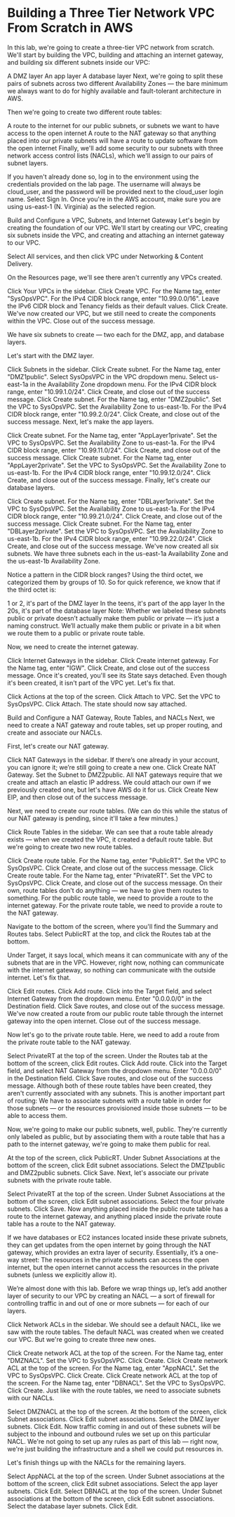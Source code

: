 # Building a Three Tier Network VPC From Scratch in AWS

In this lab, we're going to create a three-tier VPC network from scratch. We'll start by building the VPC, building and attaching an internet gateway, and building six different subnets inside our VPC:

A DMZ layer
An app layer
A database layer
Next, we're going to split these pairs of subnets across two different Availability Zones — the bare minimum we always want to do for highly available and fault-tolerant architecture in AWS.

Then we're going to create two different route tables:

A route to the internet for our public subnets, or subnets we want to have access to the open internet
A route to the NAT gateway so that anything placed into our private subnets will have a route to update software from the open internet
Finally, we'll add some security to our subnets with three network access control lists (NACLs), which we'll assign to our pairs of subnet layers.

If you haven't already done so, log in to the environment using the credentials provided on the lab page. The username will always be cloud_user, and the password will be provided next to the cloud_user login name. Select Sign In. Once you're in the AWS account, make sure you are using us-east-1 (N. Virginia) as the selected region.

Build and Configure a VPC, Subnets, and Internet Gateway
Let's begin by creating the foundation of our VPC. We'll start by creating our VPC, creating six subnets inside the VPC, and creating and attaching an internet gateway to our VPC.

Select All services, and then click VPC under Networking & Content Delivery.

On the Resources page, we'll see there aren't currently any VPCs created.

Click Your VPCs in the sidebar.
Click Create VPC.
For the Name tag, enter "SysOpsVPC".
For the IPv4 CIDR block range, enter "10.99.0.0/16".
Leave the IPv6 CIDR block and Tenancy fields as their default values.
Click Create.
We've now created our VPC, but we still need to create the components within the VPC. Close out of the success message.

We have six subnets to create — two each for the DMZ, app, and database layers.

Let's start with the DMZ layer.

Click Subnets in the sidebar.
Click Create subnet.
For the Name tag, enter "DMZ1public".
Select SysOpsVPC in the VPC dropdown menu.
Select us-east-1a in the Availability Zone dropdown menu.
For the IPv4 CIDR block range, enter "10.99.1.0/24".
Click Create, and close out of the success message.
Click Create subnet.
For the Name tag, enter "DMZ2public".
Set the VPC to SysOpsVPC.
Set the Availability Zone to us-east-1b.
For the IPv4 CIDR block range, enter "10.99.2.0/24".
Click Create, and close out of the success message.
Next, let's make the app layers.

Click Create subnet.
For the Name tag, enter "AppLayer1private".
Set the VPC to SysOpsVPC.
Set the Availability Zone to us-east-1a.
For the IPv4 CIDR block range, enter "10.99.11.0/24".
Click Create, and close out of the success message.
Click Create subnet.
For the Name tag, enter "AppLayer2private".
Set the VPC to SysOpsVPC.
Set the Availability Zone to us-east-1b.
For the IPv4 CIDR block range, enter "10.99.12.0/24".
Click Create, and close out of the success message.
Finally, let's create our database layers.

Click Create subnet.
For the Name tag, enter "DBLayer1private".
Set the VPC to SysOpsVPC.
Set the Availability Zone to us-east-1a.
For the IPv4 CIDR block range, enter "10.99.21.0/24".
Click Create, and close out of the success message.
Click Create subnet.
For the Name tag, enter "DBLayer2private".
Set the VPC to SysOpsVPC.
Set the Availability Zone to us-east-1b.
For the IPv4 CIDR block range, enter "10.99.22.0/24".
Click Create, and close out of the success message.
We've now created all six subnets. We have three subnets each in the us-east-1a Availability Zone and the us-east-1b Availability Zone.

Notice a pattern in the CIDR block ranges? Using the third octet, we categorized them by groups of 10. So for quick reference, we know that if the third octet is:

1 or 2, it's part of the DMZ layer
In the teens, it's part of the app layer
In the 20s, it's part of the database layer
Note: Whether we labeled these subnets public or private doesn’t actually make them public or private — it’s just a naming construct. We’ll actually make them public or private in a bit when we route them to a public or private route table.

Now, we need to create the internet gateway.

Click Internet Gateways in the sidebar.
Click Create internet gateway.
For the Name tag, enter "IGW".
Click Create, and close out of the success message.
Once it's created, you'll see its State says detached. Even though it's been created, it isn't part of the VPC yet. Let's fix that.

Click Actions at the top of the screen.
Click Attach to VPC.
Set the VPC to SysOpsVPC.
Click Attach.
The state should now say attached.

Build and Configure a NAT Gateway, Route Tables, and NACLs
Next, we need to create a NAT gateway and route tables, set up proper routing, and create and associate our NACLs.

First, let's create our NAT gateway.

Click NAT Gateways in the sidebar.
If there’s one already in your account, you can ignore it; we’re still going to create a new one.
Click Create NAT Gateway.
Set the Subnet to DMZ2public.
All NAT gateways require that we create and attach an elastic IP address. We could attach our own if we previously created one, but let's have AWS do it for us. Click Create New EIP, and then close out of the success message.

Next, we need to create our route tables. (We can do this while the status of our NAT gateway is pending, since it'll take a few minutes.)

Click Route Tables in the sidebar. We can see that a route table already exists — when we created the VPC, it created a default route table. But we're going to create two new route tables.

Click Create route table.
For the Name tag, enter "PublicRT".
Set the VPC to SysOpsVPC.
Click Create, and close out of the success message.
Click Create route table.
For the Name tag, enter "PrivateRT".
Set the VPC to SysOpsVPC.
Click Create, and close out of the success message.
On their own, route tables don't do anything — we have to give them routes to something. For the public route table, we need to provide a route to the internet gateway. For the private route table, we need to provide a route to the NAT gateway.

Navigate to the bottom of the screen, where you'll find the Summary and Routes tabs. Select PublicRT at the top, and click the Routes tab at the bottom.

Under Target, it says local, which means it can communicate with any of the subnets that are in the VPC. However, right now, nothing can communicate with the internet gateway, so nothing can communicate with the outside internet. Let's fix that.

Click Edit routes.
Click Add route.
Click into the Target field, and select Internet Gateway from the dropdown menu.
Enter "0.0.0.0/0" in the Destination field.
Click Save routes, and close out of the success message.
We've now created a route from our public route table through the internet gateway into the open internet. Close out of the success message.

Now let's go to the private route table. Here, we need to add a route from the private route table to the NAT gateway.

Select PrivateRT at the top of the screen.
Under the Routes tab at the bottom of the screen, click Edit routes.
Click Add route.
Click into the Target field, and select NAT Gateway from the dropdown menu.
Enter "0.0.0.0/0" in the Destination field.
Click Save routes, and close out of the success message.
Although both of these route tables have been created, they aren't currently associated with any subnets. This is another important part of routing: We have to associate subnets with a route table in order for those subnets — or the resources provisioned inside those subnets — to be able to access them.

Now, we're going to make our public subnets, well, public. They're currently only labeled as public, but by associating them with a route table that has a path to the internet gateway, we're going to make them public for real.

At the top of the screen, click PublicRT.
Under Subnet Associations at the bottom of the screen, click Edit subnet associations.
Select the DMZ1public and DMZ2public subnets.
Click Save.
Next, let's associate our private subnets with the private route table.

Select PrivateRT at the top of the screen.
Under Subnet Associations at the bottom of the screen, click Edit subnet associations.
Select the four private subnets.
Click Save.
Now anything placed inside the public route table has a route to the internet gateway, and anything placed inside the private route table has a route to the NAT gateway.

If we have databases or EC2 instances located inside these private subnets, they can get updates from the open internet by going through the NAT gateway, which provides an extra layer of security. Essentially, it’s a one-way street: The resources in the private subnets can access the open internet, but the open internet cannot access the resources in the private subnets (unless we explicitly allow it).

We’re almost done with this lab. Before we wrap things up, let’s add another layer of security to our VPC by creating an NACL — a sort of firewall for controlling traffic in and out of one or more subnets — for each of our layers.

Click Network ACLs in the sidebar. We should see a default NACL, like we saw with the route tables. The default NACL was created when we created our VPC. But we're going to create three new ones.

Click Create network ACL at the top of the screen.
For the Name tag, enter "DMZNACL".
Set the VPC to SysOpsVPC.
Click Create.
Click Create network ACL at the top of the screen.
For the Name tag, enter "AppNACL".
Set the VPC to SysOpsVPC.
Click Create.
Click Create network ACL at the top of the screen.
For the Name tag, enter "DBNACL".
Set the VPC to SysOpsVPC.
Click Create.
Just like with the route tables, we need to associate subnets with our NACLs.

Select DMZNACL at the top of the screen.
At the bottom of the screen, click Subnet associations.
Click Edit subnet associations.
Select the DMZ layer subnets.
Click Edit.
Now traffic coming in and out of these subnets will be subject to the inbound and outbound rules we set up on this particular NACL. We're not going to set up any rules as part of this lab — right now, we're just building the infrastructure and a shell we could put resources in.

Let's finish things up with the NACLs for the remaining layers.

Select AppNACL at the top of the screen.
Under Subnet associations at the bottom of the screen, click Edit subnet associations.
Select the app layer subnets.
Click Edit.
Select DBNACL at the top of the screen.
Under Subnet associations at the bottom of the screen, click Edit subnet associations.
Select the database layer subnets.
Click Edit.